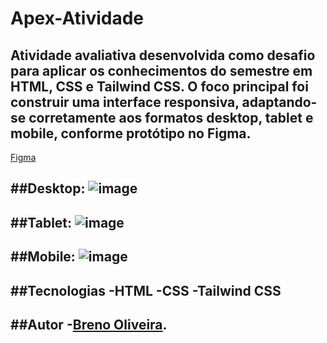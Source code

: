 # Apex-Atividade
Atividade avaliativa desenvolvida como desafio para aplicar os conhecimentos do semestre em HTML, CSS e Tailwind CSS.
O foco principal foi construir uma interface responsiva, adaptando-se corretamente aos formatos desktop, tablet e mobile, conforme protótipo no Figma.
---
[Figma](<https://www.figma.com/design/gzYogPq7664LJAlM5q9zUf/LIMA-ATIVIDADE-APEX--Copy-?t=5V3J7H7EULPMvuuQ-1>)

##Desktop:
![image](https://github.com/user-attachments/assets/ef32efbe-a925-4ab0-a001-fe84e74b6741)
---
##Tablet:
![image](https://github.com/user-attachments/assets/fc8c4e77-75de-4f71-988a-ca983ed538c6)
---
##Mobile:
![image](https://github.com/user-attachments/assets/fe036d96-5472-4288-9fbf-ef4c194663d8)
---
##Tecnologias
-HTML
-CSS
-Tailwind CSS
---
##Autor
-[Breno Oliveira](https://www.linkedin.com/in/breno-oliveira-assis-reis-203010351/).
---
